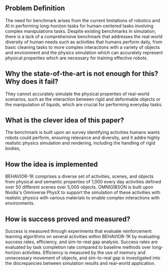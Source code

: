 ## Problem Definition
The need for benchmark arises from the current limitations of robotics and AI in performing long-horizon tasks for human-centered tasks involving complex manipulations tasks. Despite existing benchmarks in simulation, there is a lack of a comprehensive benchmark that addresses the real world diversity of human needs such as activities that humans perform daily, from basic cleaning tasks to more complex interactions with a variety of objects and environment and the physics simulation which can accurately represent physical properties which are necessary for training effective robots.

## Why the state-of-the-art is not enough for this? Why does it fail?
They cannot accurately simulate the physical properties of real-world scenarios, such as the interaction between rigid and deformable objects or the manipulation of liquids, which are crucial for performing everyday tasks. 

## What is the clever idea of this paper?
The benchmark is built upon an survey identifying activities humans wants robots could perform, ensuring relevance and diversity, and it addre highly realistic physics simulation and rendering, including the handling of rigid bodies,

## How the idea is implemented
BEHAVIOR-1K comprises a diverse set of activities, scenes, and objects from physical and semantic properties of 1,000 every day activities defined over 50 different scenes over 5,000 objects.  OMNIGIBSON is built upon Nvidia's Omniverse PhysX to support the simulation of these activities with realistic physics with various materials to enable complex interactions with environments.

##  How is success proved and measured?
Success is measured through experiments that evaluate reinforcement learning algorithms on several activities within BEHAVIOR-1K by evaluating success rates, efficiency, and sim-to-real gap analysis. Success rates are evaluated by task completion rate compared to baseline methods over long-horizon activities. Efficiency is measured by the use of memory and unnecessary movement of objects, and sim-to-real gap is investigated into the discrepancies between simulation results and real-world application. 